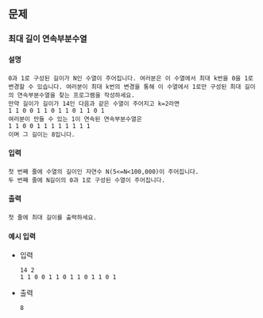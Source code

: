 ## 문제

### 최대 길이 연속부분수열

#### 설명
```
0과 1로 구성된 길이가 N인 수열이 주어집니다. 여러분은 이 수열에서 최대 k번을 0을 1로 변경할 수 있습니다. 여러분이 최대 k번의 변경을 통해 이 수열에서 1로만 구성된 최대 길이의 연속부분수열을 찾는 프로그램을 작성하세요.
만약 길이가 길이가 14인 다음과 같은 수열이 주어지고 k=2라면
1 1 0 0 1 1 0 1 1 0 1 1 0 1
여러분이 만들 수 있는 1이 연속된 연속부분수열은
1 1 0 0 1 1 1 1 1 1 1 1
이며 그 길이는 8입니다.
```

#### 입력
```
첫 번째 줄에 수열의 길이인 자연수 N(5<=N<100,000)이 주어집니다.
두 번째 줄에 N길이의 0과 1로 구성된 수열이 주어집니다.
```

#### 출력
```
첫 줄에 최대 길이를 출력하세요.
```

#### 예시 입력
- 입력
    ```
    14 2
    1 1 0 0 1 1 0 1 1 0 1 1 0 1
    ```
- 출력
    ```
    8
    ```